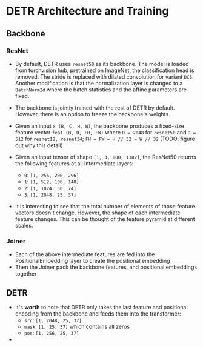 # DETR Architecture and Training

## Backbone
### ResNet
- By default, DETR uses `resnet50` as its backbone. The model is loaded from torchvision hub, pretrained on ImageNet, the classification head is removed. The stride is replaced with dilated convolution for variant `DC5`. Another modification is that the normalization layer is changed to a `BatchNorm2d` where the batch statistics and the affine parameters are fixed.
- The backbone is jointly trained with the rest of DETR by default. However, there is an option to freeze the backbone's weights.
- Given an input `x (B, C, H, W)`, the backbone produces a fixed-size feature vector `feat (B, D, FH, FW)` where `D = 2048` for `resnet50` and `D = 512` for `resnet18, resnet34`; `FH = FW = H // 32 = W // 32` (TODO: figure out why this detail)

- Given an input tensor of shape `[1, 3, 800, 1182]`, the ResNet50 returns the following features at all intermediate layers:
  * `0`: `[1, 256, 200, 296]`
  * `1`: `[1, 512, 100, 148]`
  * `2`: `[1, 1024, 50, 74]`
  * `3`: `[1, 2048, 25, 37]`
- It is interesting to see that the total number of elements of those feature vectors doesn't change. However, the shape of each intermediate feature changes. This can be thought of the feature pyramid at different scales.


### Joiner
- Each of the above intermediate features are fed into the PositionalEmbedding layer to create the positional embedding
- Then the Joiner pack the backbone features, and positional embeddings together

## DETR
- It's **worth** to note that DETR only takes the last feature and positional encoding from the backbone and feeds them into the transformer:
  * `src`: `[1, 2048, 25, 37]`
  * `mask`: `[1, 25, 37]` which contains all zeros
  * `pos`: `[1, 256, 25, 37]`
- 